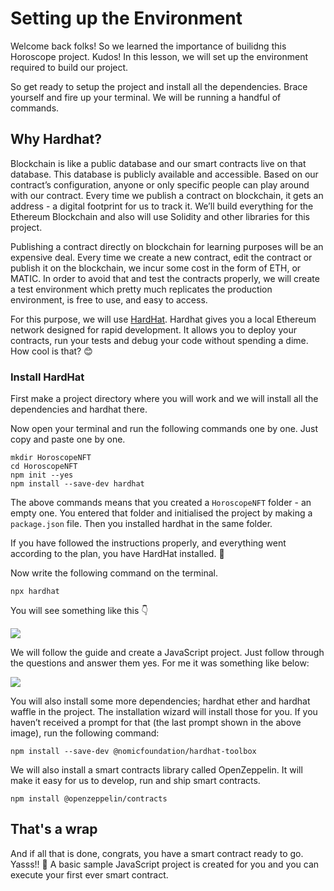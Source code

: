 # Setting up the Environment

Welcome back folks! So we learned the importance of builidng this Horoscope project. Kudos! In this lesson, we will set up the environment required to build our project. 

So get ready to setup the project and install all the dependencies. Brace yourself and fire up your terminal. We will be running a handful of commands.

## Why Hardhat?

Blockchain is like a public database and our smart contracts live on that database. This database is publicly available and accessible. Based on our contract’s configuration, anyone or only specific people can play around with our contract. Every time we publish a contract on blockchain, it gets an address - a digital footprint for us to track it. We’ll build everything for the Ethereum Blockchain and also will use Solidity and other libraries for this project.

Publishing a contract directly on blockchain for learning purposes will be an expensive deal. Every time we create a new contract, edit the contract or publish it on the blockchain, we incur some cost in the form of ETH, or MATIC. In order to avoid that and test the contracts properly, we will create a test environment which pretty much replicates the production environment, is free to use, and easy to access.

For this purpose, we will use  [HardHat](https://hardhat.org/). Hardhat gives you a local Ethereum network designed for rapid development. It allows you to deploy your contracts, run your tests and debug your code without spending a dime. How cool is that? 😊

### Install HardHat

First make a project directory where you will work and we will install all the dependencies and hardhat there.

Now open your terminal and run the following commands one by one. Just copy and paste one by one.

```
mkdir HoroscopeNFT
cd HoroscopeNFT
npm init --yes
npm install --save-dev hardhat
```

The above commands means that you created a `HoroscopeNFT` folder - an empty one. You entered that folder and initialised the project by making a `package.json` file. Then you installed hardhat in the same folder.

If you have followed the instructions properly, and everything went according to the plan, you have HardHat installed. 🎉

Now write the following command on the terminal.

```
npx hardhat
```

You will see something like this 👇

![](./Learning-Projects/assests_for_all/assests_for_horoscope/L2_Setup_project.png)

We will follow the guide and create a JavaScript project. Just follow through the questions and answer them yes. For me it was something like below:

![](L2_project_prompts.png)

You will also install some more dependencies; hardhat ether and hardhat waffle in the project. The installation wizard will install those for you. If you haven’t received a prompt for that (the last prompt shown in the above image), run the following command:

```
npm install --save-dev @nomicfoundation/hardhat-toolbox
```

We will also install a smart contracts library called OpenZeppelin. It will make it easy for us to develop, run and ship smart contracts.

```
npm install @openzeppelin/contracts
```

## That's a wrap
And if all that is done, congrats, you have a smart contract ready to go. Yasss!! 🚀 A basic sample JavaScript project is created for you and you can execute your first ever smart contract.

